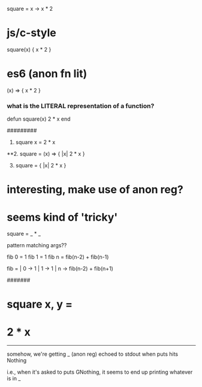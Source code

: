 

square = x -> x * 2

# js/c-style
square(x) { x * 2 }

# es6 (anon fn lit)
(x) => { x * 2 }


### what is the LITERAL representation of a function?

defun square(x)
  2 * x
end

#########

1. square x = 2 * x

**2. square = (x) => { |x| 2 * x }

3. square = { |x| 2 * x }

# interesting, make use of anon reg?
# seems kind of 'tricky'
square = _ * _

pattern matching args??

fib 0 = 1
fib 1 = 1
fib n = fib(n-2) + fib(n-1)

fib =
  | 0 -> 1
  | 1 -> 1
  | n -> fib(n-2) + fib(n+1)

#######
# square x, y =
#   2 * x



---


somehow, we're getting _ (anon reg) echoed to stdout when puts hits Nothing

i.e., when it's asked to puts GNothing, it seems to end up printing whatever is in _

